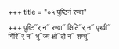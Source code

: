 +++
title = "०५ पुष्टिर्न रण्वा"

+++
पुष्टि᳓र् न᳓ रण्वा᳓ क्षिति᳓र् न᳓ पृथ्वी᳓  
गिरि᳓र् न᳓ भु᳓ज्म क्षो᳓दो न᳓ शम्भु᳓